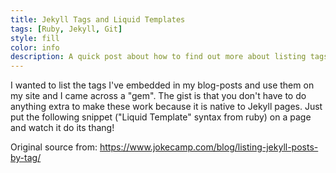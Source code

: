 ```yaml
---
title: Jekyll Tags and Liquid Templates
tags: [Ruby, Jekyll, Git]
style: fill
color: info
description: A quick post about how to find out more about listing tags you've put into your blogs and project posts.
---
```


I wanted to list the tags I've embedded in my blog-posts and use them on my site and I came across a "gem". The gist is that you don't have to do anything extra to make these work because it is native to Jekyll pages. Just put the following snippet ("Liquid Template" syntax from ruby) on a page and watch it do its thang!

Original source from: https://www.jokecamp.com/blog/listing-jekyll-posts-by-tag/
